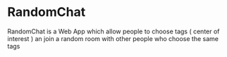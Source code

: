 # RandomChat
RandomChat is a Web App which allow people to choose tags ( center of interest ) an join a random room with other people who choose the same tags
